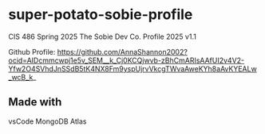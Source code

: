 # super-potato-sobie-profile

CIS 486 Spring 2025 The Sobie Dev Co. Profile 
2025 v1.1

Github Profile: https://github.com/AnnaShannon2002?ocid=AIDcmmcwpj1e5v_SEM__k_Cj0KCQjwvb-zBhCmARIsAAfUI2v4V2-Yfw2O4SVhdJnSSdB5tK4NX8Fm9yspUjrvVkcgTWvaAweKYh8aAvKYEALw_wcB_k_

## Made with
vsCode
MongoDB Atlas
